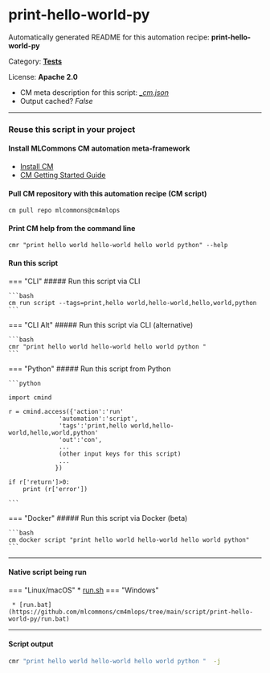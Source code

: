 # print-hello-world-py
Automatically generated README for this automation recipe: **print-hello-world-py**

Category: **[Tests](..)**

License: **Apache 2.0**


* CM meta description for this script: *[_cm.json](https://github.com/mlcommons/cm4mlops/tree/main/script/print-hello-world-py/_cm.json)*
* Output cached? *False*

---
### Reuse this script in your project

#### Install MLCommons CM automation meta-framework

* [Install CM](https://docs.mlcommons.org/ck/install)
* [CM Getting Started Guide](https://docs.mlcommons.org/ck/getting-started/)

#### Pull CM repository with this automation recipe (CM script)

```cm pull repo mlcommons@cm4mlops```

#### Print CM help from the command line

````cmr "print hello world hello-world hello world python" --help````

#### Run this script

=== "CLI"
    ##### Run this script via CLI

    ```bash
    cm run script --tags=print,hello world,hello-world,hello,world,python 
    ```
=== "CLI Alt"
    ##### Run this script via CLI (alternative)


    ```bash
    cmr "print hello world hello-world hello world python " 
    ```

=== "Python"
    ##### Run this script from Python


    ```python

    import cmind

    r = cmind.access({'action':'run'
                  'automation':'script',
                  'tags':'print,hello world,hello-world,hello,world,python'
                  'out':'con',
                  ...
                  (other input keys for this script)
                  ...
                 })

    if r['return']>0:
        print (r['error'])

    ```


=== "Docker"
    ##### Run this script via Docker (beta)

    ```bash
    cm docker script "print hello world hello-world hello world python" 
    ```
___


#### Native script being run
=== "Linux/macOS"
     * [run.sh](https://github.com/mlcommons/cm4mlops/tree/main/script/print-hello-world-py/run.sh)
=== "Windows"

     * [run.bat](https://github.com/mlcommons/cm4mlops/tree/main/script/print-hello-world-py/run.bat)
___
#### Script output
```bash
cmr "print hello world hello-world hello world python "  -j
```
